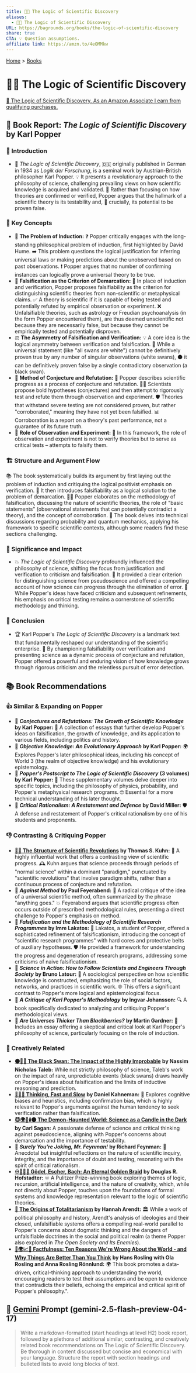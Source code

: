 ```yaml
---
title: 🤔🔬 The Logic of Scientific Discovery
aliases:
  - 🤔🔬 The Logic of Scientific Discovery
URL: https://bagrounds.org/books/the-logic-of-scientific-discovery
share: true
CTA: 💡 Question assumptions.
affiliate link: https://amzn.to/4eOMMkw
---
```

[Home](../index.md) > [Books](./index.md)  
# 🤔🔬 The Logic of Scientific Discovery  
[🛒 The Logic of Scientific Discovery. As an Amazon Associate I earn from qualifying purchases.](https://amzn.to/4eOMMkw)  
  
## 📖 Book Report: *The Logic of Scientific Discovery* by Karl Popper  
  
### 🌟 Introduction  
  
* 📖 *The Logic of Scientific Discovery*, 🇩🇪 originally published in German in 1934 as *Logik der Forschung*, is a seminal work by Austrian-British philosopher Karl Popper. 💡 It presents a revolutionary approach to the philosophy of science, challenging prevailing views on how scientific knowledge is acquired and validated. 🤔 Rather than focusing on how theories are confirmed or verified, Popper argues that the hallmark of a scientific theory is its testability and, 🔑 crucially, its potential to be proven false.  
  
### 🔑 Key Concepts  
  
* 🤔 **The Problem of Induction:** ❓ Popper critically engages with the long-standing philosophical problem of induction, first highlighted by David Hume. ➡️ This problem questions the logical justification for inferring universal laws or making predictions about the unobserved based on past observations. ❗ Popper argues that no number of confirming instances can logically prove a universal theory to be true.  
* 🔬 **Falsification as the Criterion of Demarcation:** 🧪 In place of induction and verification, Popper proposes falsifiability as the criterion for distinguishing scientific theories from non-scientific or metaphysical claims. ✅ A theory is scientific if it is capable of being tested and potentially refuted by empirical observation or experiment. ❌ Unfalsifiable theories, such as astrology or Freudian psychoanalysis (in the form Popper encountered them), are thus deemed unscientific not because they are necessarily false, but because they cannot be empirically tested and potentially disproven.  
* ⚖️ **The Asymmetry of Falsification and Verification:** 💡 A core idea is the logical asymmetry between verification and falsification. 🦢 While a universal statement (like "all swans are white") cannot be definitively proven true by any number of singular observations (white swans), ⚫ it can be definitively proven false by a single contradictory observation (a black swan).  
* 🔄 **Method of Conjecture and Refutation:** 🚀 Popper describes scientific progress as a process of conjecture and refutation. 👩‍🔬 Scientists propose bold hypotheses (conjectures) and then attempt to rigorously test and refute them through observation and experiment. 🛡️ Theories that withstand severe testing are not considered proven, but rather "corroborated," meaning they have not yet been falsified. 📊 Corroboration is a report on a theory's past performance, not a guarantee of its future truth.  
* 🔭 **Role of Observation and Experiment:** 🔎 In this framework, the role of observation and experiment is not to verify theories but to serve as critical tests – attempts to falsify them.  
  
### 🏗️ Structure and Argument Flow  
  
📚 The book systematically builds its argument by first laying out the problem of induction and critiquing the logical positivist emphasis on verification. 🧪 It then introduces falsifiability as a logical solution to the problem of demarcation. 👨‍🔬 Popper elaborates on the methodology of falsification, discussing the nature of scientific theories, the role of "basic statements" (observational statements that can potentially contradict a theory), and the concept of corroboration. 🔢 The book delves into technical discussions regarding probability and quantum mechanics, applying his framework to specific scientific contexts, although some readers find these sections challenging.  
  
### 🌟 Significance and Impact  
  
* 💥 *The Logic of Scientific Discovery* profoundly influenced the philosophy of science, shifting the focus from justification and verification to criticism and falsification. 🚩 It provided a clear criterion for distinguishing science from pseudoscience and offered a compelling account of how science can progress through the elimination of error. 🚧 While Popper's ideas have faced criticism and subsequent refinements, his emphasis on critical testing remains a cornerstone of scientific methodology and thinking.  
  
### 🏁 Conclusion  
  
* 🏆 Karl Popper's *The Logic of Scientific Discovery* is a landmark text that fundamentally reshaped our understanding of the scientific enterprise. 🚀 By championing falsifiability over verification and presenting science as a dynamic process of conjecture and refutation, Popper offered a powerful and enduring vision of how knowledge grows through rigorous criticism and the relentless pursuit of error detection.  
  
## 📚 Book Recommendations  
  
### 👍 Similar & Expanding on Popper  
  
* 📖 ***Conjectures and Refutations: The Growth of Scientific Knowledge*** **by Karl Popper:** 🧠 A collection of essays that further develop Popper's ideas on falsification, the growth of knowledge, and its application to various fields, including politics and history.  
* 📖 ***Objective Knowledge: An Evolutionary Approach*** **by Karl Popper:** 🌍 Explores Popper's later philosophical ideas, including his concept of World 3 (the realm of objective knowledge) and his evolutionary epistemology.  
* 📖 ***Popper's Postscript to The Logic of Scientific Discovery*** **(3 volumes) by Karl Popper:** 📝 These supplementary volumes delve deeper into specific topics, including the philosophy of physics, probability, and Popper's metaphysical research programs. 🤓 Essential for a more technical understanding of his later thought.  
* 📖 ***Critical Rationalism: A Restatement and Defence*** **by David Miller:** 🛡️ A defense and restatement of Popper's critical rationalism by one of his students and proponents.  
  
### 👎 Contrasting & Critiquing Popper  
  
* **[🔬🔄 The Structure of Scientific Revolutions](./the-structure-of-scientific-revolutions.md)** **by Thomas S. Kuhn:** 🔄 A highly influential work that offers a contrasting view of scientific progress. 🕰️ Kuhn argues that science proceeds through periods of "normal science" within a dominant "paradigm," punctuated by "scientific revolutions" that involve paradigm shifts, rather than a continuous process of conjecture and refutation.  
* 📖 ***Against Method*** **by Paul Feyerabend:** 🚫 A radical critique of the idea of a universal scientific method, often summarized by the phrase "anything goes." 💥 Feyerabend argues that scientific progress often occurs outside of prescribed methodological rules, presenting a direct challenge to Popper's emphasis on method.  
* 📖 ***Falsification and the Methodology of Scientific Research Programmes*** **by Imre Lakatos:** 🔬 Lakatos, a student of Popper, offered a sophisticated refinement of falsificationism, introducing the concept of "scientific research programmes" with hard cores and protective belts of auxiliary hypotheses. 🛡️ He provided a framework for understanding the progress and degeneration of research programs, addressing some criticisms of naive falsificationism.  
* 📖 ***Science in Action: How to Follow Scientists and Engineers Through Society*** **by Bruno Latour:** 👥 A sociological perspective on how scientific knowledge is constructed, emphasizing the role of social factors, networks, and practices in scientific work. 🌐 This offers a significant contrast to Popper's more logical and epistemological focus.  
* 📖 ***A Critique of Karl Popper's Methodology*** **by Ingvar Johansson:** 🔍 A book specifically dedicated to analyzing and critiquing Popper's methodological views.  
* 📖 ***Are Universes Thicker Than Blackberries?*** **by Martin Gardner:** 🍇 Includes an essay offering a skeptical and critical look at Karl Popper's philosophy of science, particularly focusing on the role of induction.  
  
### 🎨 Creatively Related  
  
* **[⚫🦢🎲 The Black Swan: The Impact of the Highly Improbable](./the-black-swan-the-impact-of-the-highly-improbable.md)** **by Nassim Nicholas Taleb:** While not strictly philosophy of science, Taleb's work on the impact of rare, unpredictable events (black swans) draws heavily on Popper's ideas about falsification and the limits of inductive reasoning and prediction.  
* **[🤔🐇🐢 Thinking, Fast and Slow](./thinking-fast-and-slow.md)** **by Daniel Kahneman:** 🧠 Explores cognitive biases and heuristics, including confirmation bias, which is highly relevant to Popper's arguments against the human tendency to seek verification rather than falsification.  
* **[😈🌍🔬🕯️🌑 The Demon-Haunted World: Science as a Candle in the Dark](./the-demon-haunted-world.md)** **by Carl Sagan:** A passionate defense of science and critical thinking against pseudoscience, aligning with Popper's concerns about demarcation and the importance of testability.  
* 📖 ***Surely You're Joking, Mr. Feynman!*** **by Richard Feynman:** 🤣 Anecdotal but insightful reflections on the nature of scientific inquiry, integrity, and the importance of doubt and testing, resonating with the spirit of critical rationalism.  
* **[♾️📐🎶🥨 Gödel, Escher, Bach: An Eternal Golden Braid](./godel-escher-bach.md)** **by Douglas R. Hofstadter:** ♾️ A Pulitzer Prize-winning book exploring themes of logic, recursion, artificial intelligence, and the nature of creativity, which, while not directly about Popper, touches upon the foundations of formal systems and knowledge representation relevant to the logic of scientific theories.  
* **[👹 The Origins of Totalitarianism](./the-origins-of-totalitarianism.md)** **by Hannah Arendt:** 🏛️ While a work of political philosophy and history, Arendt's analysis of ideologies and their closed, unfalsifiable systems offers a compelling real-world parallel to Popper's concerns about dogmatic thinking and the dangers of unfalsifiable doctrines in the social and political realm (a theme Popper also explored in *The Open Society and Its Enemies*).  
* **[🤔🌍📈✅ Factfulness: Ten Reasons We're Wrong About the World - and Why Things Are Better Than You Think](./factfulness.md)** **by Hans Rosling with Ola Rosling and Anna Rosling Rönnlund:** 🌍 This book promotes a data-driven, critical-thinking approach to understanding the world, encouraging readers to test their assumptions and be open to evidence that contradicts their beliefs, echoing the empirical and critical spirit of Popper's philosophy.".  
  
## 💬 [Gemini](../software/gemini.md) Prompt (gemini-2.5-flash-preview-04-17)  
> Write a markdown-formatted (start headings at level H2) book report, followed by a plethora of additional similar, contrasting, and creatively related book recommendations on The Logic of Scientific Discovery. Be thorough in content discussed but concise and economical with your language. Structure the report with section headings and bulleted lists to avoid long blocks of text.